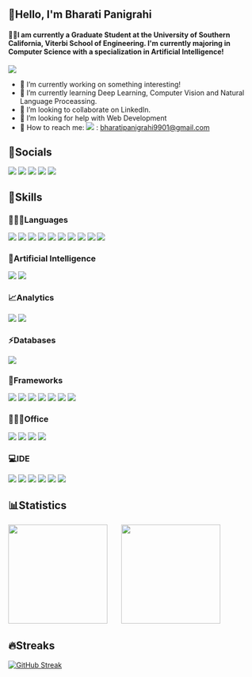 ## 👋Hello, I'm Bharati Panigrahi
#### 👩‍🎓I am currently a Graduate Student at the University of Southern California, Viterbi School of Engineering. I'm currently majoring in Computer Science with a specialization in Artificial Intelligence!

<img src="https://hits.seeyoufarm.com/api/count/incr/badge.svg?url=https%3A%2F%2Fgithub.com%2F{Bharati2301}1212%2Fhit-counter" />
<!--[![Years Badge](https://badges.pufler.dev/years/Bharati2301)](https://badges.pufler.dev)
[![Repos Badge](https://badges.pufler.dev/repos/Bharati2301)](https://badges.pufler.dev) -->

- 🔭 I’m currently working on something interesting!
- 🌱 I’m currently learning Deep Learning, Computer Vision and Natural Language Proceassing.
- 👯 I’m looking to collaborate on LinkedIn.
- 🤔 I’m looking for help with Web Development
- 📩 How to reach me: <img src = "https://img.shields.io/badge/Gmail-D14836?style=for-the-badge&logo=gmail&logoColor=white"> : bharatipanigrahi9901@gmail.com


## 🤝Socials
<a href = "https://www.linkedin.com/in/bharati-panigrahi-10a9461a0//"><img src="https://img.shields.io/badge/LinkedIn-1572B6?style=for-the-badge&logo=linkedin&logoColor=white" /></a>
<a href = "https://www.hackerrank.com/bharati23249901"><img src="https://img.shields.io/badge/-Hackerrank-2EC866?style=for-the-badge&logo=HackerRank&logoColor=white" /></a>
<a href = "https://www.hackerearth.com/@bharati23249901"><img src="https://img.shields.io/badge/HackerEarth-%232C3454.svg?&style=for-the-badge&logo=HackerEarth&logoColor=Blue" /></a>
<a href = "https://github.com/Bharati2301"><img src="https://img.shields.io/badge/GitHub-00000F?style=for-the-badge&logo=github&logoColor=white"></a>
<a href = "https://www.kaggle.com/bharati2324"><img src="https://img.shields.io/badge/Kaggle-20BEFF?style=for-the-badge&logo=Kaggle&logoColor=white" /></a>


## 🚩Skills
### 👩🏻‍💻Languages
<p>
  <img src="https://img.shields.io/badge/HTML5-E34F26?style=for-the-badge&logo=html5&logoColor=white" />
  <img src="https://img.shields.io/badge/CSS3-1572B6?style=for-the-badge&logo=css3&logoColor=white" />
  <img src="https://img.shields.io/badge/JavaScript-323330?style=for-the-badge&logo=javascript&logoColor=F7DF1E" />
  <img src="https://img.shields.io/badge/Python-FFD43B?style=for-the-badge&logo=python&logoColor=darkgreen" />
  <img src="https://img.shields.io/badge/Numpy-777BB4?style=for-the-badge&logo=numpy&logoColor=white" />
  <img src="https://img.shields.io/badge/Pandas-2C2D72?style=for-the-badge&logo=pandas&logoColor=white" />
  <img src="https://img.shields.io/badge/scikit_learn-F7931E?style=for-the-badge&logo=scikit-learn&logoColor=white" />
  <img src="https://img.shields.io/badge/SciPy-654FF0?style=for-the-badge&logo=SciPy&logoColor=white" />
  <img src="https://img.shields.io/badge/Keras-D00000?style=for-the-badge&logo=Keras&logoColor=white" />
  <img src="https://img.shields.io/badge/Streamlit-FF4B4B?style=for-the-badge&logo=Streamlit&logoColor=white" />
  <!--<img src="https://img.shields.io/badge/C%2B%2B-00599C?style=for-the-badge&logo=c%2B%2B&logoColor=white" />-->
</p>

### 🤖Artificial Intelligence
<p>
  <img src="https://img.shields.io/badge/TensorFlow-FF6F00?style=for-the-badge&logo=TensorFlow&logoColor=white" />
  <img src="https://img.shields.io/badge/Weights_&_Biases-FFBE00?style=for-the-badge&logo=WeightsAndBiases&logoColor=white" />
</p>

### 📈Analytics
<p>
  <img src="https://img.shields.io/badge/PowerBI-F2C811?style=for-the-badge&logo=Power%20BI&logoColor=white" />
  <img src="https://img.shields.io/badge/Tableau-E97627?style=for-the-badge&logo=Tableau&logoColor=white" />
</p>

### ⚡Databases
<p>
  <img src="https://img.shields.io/badge/MySQL-005C84?style=for-the-badge&logo=mysql&logoColor=white" />
</p>

### 🚀Frameworks
<p>
  <img src="https://img.shields.io/badge/Jupyter-F37626.svg?&style=for-the-badge&logo=Jupyter&logoColor=white" /> 
  <img src="https://img.shields.io/badge/R Programming-276DC3?style=for-the-badge&logo=r&logoColor=white" />
  <img src="https://img.shields.io/badge/conda-342B029.svg?&style=for-the-badge&logo=anaconda&logoColor=white" />
  <img src="https://img.shields.io/badge/AngularJS-E23237?style=for-the-badge&logo=angularjs&logoColor=white" />
  <img src="https://img.shields.io/badge/Bootstrap-563D7C?style=for-the-badge&logo=bootstrap&logoColor=white" />
  <img src="https://img.shields.io/badge/Flask-000000?style=for-the-badge&logo=flask&logoColor=white" />
  <img src="https://img.shields.io/badge/Node%20js-339933?style=for-the-badge&logo=nodedotjs&logoColor=white" />
</p>

### 👩🏻‍💻Office
<p>
  <img src="https://img.shields.io/badge/Microsoft_Excel-217346?style=for-the-badge&logo=microsoft-excel&logoColor=white" />
  <img src="https://img.shields.io/badge/Microsoft_PowerPoint-B7472A?style=for-the-badge&logo=microsoft-powerpoint&logoColor=white" />
  <img src="https://img.shields.io/badge/Microsoft_Word-2B579A?style=for-the-badge&logo=microsoft-word&logoColor=white" />
  <img src="https://img.shields.io/badge/Google%20Sheets-34A853?style=for-the-badge&logo=google-sheets&logoColor=white" />
</p>

### 💻IDE
<p>
  <img src="https://img.shields.io/badge/VSCode-0078D4?style=for-the-badge&logo=visual%20studio%20code&logoColor=white" />
  <img src="https://img.shields.io/badge/Spyder-838485?style=for-the-badge&logo=spyder%20ide&logoColor=maroon" />
  <img src="https://img.shields.io/badge/RStudio-75AADB?style=for-the-badge&logo=RStudio&logoColor=white" />
  <img src="https://img.shields.io/badge/Colab-F9AB00?style=for-the-badge&logo=googlecolab&color=525252" />
  <img src="https://img.shields.io/badge/Notepad++-90E59A.svg?style=for-the-badge&logo=notepad%2B%2B&logoColor=black" />
  <img src="https://img.shields.io/badge/sublime_text-%23575757.svg?&style=for-the-badge&logo=sublime-text&logoColor=important" />
</p>


## 📊Statistics
<img height="200em" src="https://github-readme-stats.vercel.app/api?username=Bharati2301&count_private=true&show_icons=true&theme=vision-friendly-dark&custom_title=Bharati&nbsp;Panigrahi's&nbsp;GitHub&nbsp;Stats" />     &nbsp;&nbsp;&nbsp;&nbsp;&nbsp;     <img height="200em" src="https://github-readme-stats.vercel.app/api/top-langs?username=Bharati2301&show_icons=true&locale=en&theme=vision-friendly-dark" />


## 🔥Streaks
[![GitHub Streak](https://github-readme-streak-stats.herokuapp.com/?user=Bharati2301&theme=vision-friendly-dark&currStreakNum=2FD3EB&fire=pink&sideLabels=F00&date_format=[Y.]n.j)](https://git.io/streak-stats)


<!--## 🃏Just for Fun!😂
![Jokes Card](https://readme-jokes.vercel.app/api?theme=algolia)-->
